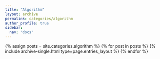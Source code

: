 ```yaml
---
title: "Algorithm"
layout: archive
permalink: categories/algorithm
author_profile: true
sidebar:
  nav: "docs"
---
```



{% assign posts = site.categories.algorithm %}
{% for post in posts %} {% include archive-single.html type=page.entries_layout %} {% endfor %}